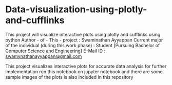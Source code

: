 # Data-visualization-using-plotly-and-cufflinks
This project will visualize interactive plots using plotly and cufflinks using python 
Author - of - This - project : Swaminathan Ayyappan Current major of the individual (during this work phase) : Student [Pursuing Bachelor of Computer Science and Engineering] E-Mail ID : swamynathanayyappan@gmail.com

This project visualizes interactive plots for accurate data analysis for further implementation run this notebook on jupyter notebook and there are some sample images of the plots is also included in this repository 

